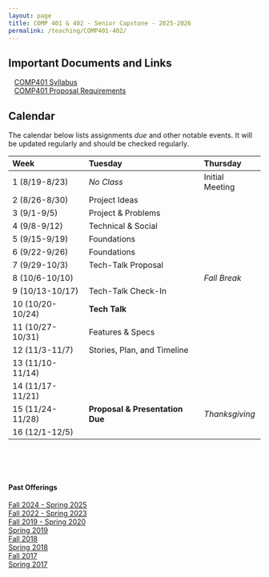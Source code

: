 ```yaml
---
layout: page
title: COMP 401 & 402 - Senior Capstone - 2025-2026
permalink: /teaching/COMP401-402/
---
```


## Important Documents and Links 

&nbsp;&nbsp;&nbsp;[COMP401 Syllabus](/teaching/COMP401-402/fa25-sp26/comp401-syllabus.pdf) <br>
&nbsp;&nbsp;&nbsp;[COMP401 Proposal Requirements](/teaching/COMP401-402/fa25-sp26/comp401-proposal.pdf) <br>


## Calendar

The calendar below lists assignments *due* and other notable events.  It will be updated regularly and should be checked regularly. 

| Week | Tuesday | Thursday | 
| :-- | :-- | :-- | 
| 1 (8/19-8/23)| *No Class*  |  Initial Meeting    | 
| 2 (8/26-8/30)| Project Ideas  |     |   
| 3 (9/1-9/5)| Project & Problems |   |
| 4 (9/8-9/12)| Technical & Social | |     
| 5 (9/15-9/19)| Foundations |  |      
| 6 (9/22-9/26)| Foundations  | |     
| 7 (9/29-10/3)| Tech-Talk Proposal  | |      
| 8 (10/6-10/10)|  | *Fall Break* | 
| 9 (10/13-10/17)| Tech-Talk Check-In | | 
| 10 (10/20-10/24)| **Tech Talk** | |
| 11 (10/27-10/31)| Features & Specs  | | 
| 12 (11/3-11/7)|  Stories, Plan, and Timeline  |     | 
| 13 (11/10-11/14)|  | | 
| 14 (11/17-11/21)|  | | 
| 15 (11/24-11/28) | **Proposal & Presentation Due** | *Thanksgiving* | 
| 16 (12/1-12/5)|  | |

<br><br><br>

#### Past Offerings

[Fall 2024 - Spring 2025](/teaching/COMP401-402/fa24-sp25/)<br>
[Fall 2022 - Spring 2023](/teaching/COMP401-402/fa22-sp23/)<br>
[Fall 2019 - Spring 2020](/teaching/COMP401-402/fa19-sp20/)<br>
[Spring 2019](/teaching/COMP401-402/sp19/)<br>
[Fall 2018](/teaching/COMP401-402/fa18/)<br>
[Spring 2018](/teaching/COMP401-402/sp18/)<br>
[Fall 2017](/teaching/COMP401-402/fa17/)<br>
[Spring 2017](/teaching/COMP401-402/sp17/)<br>


